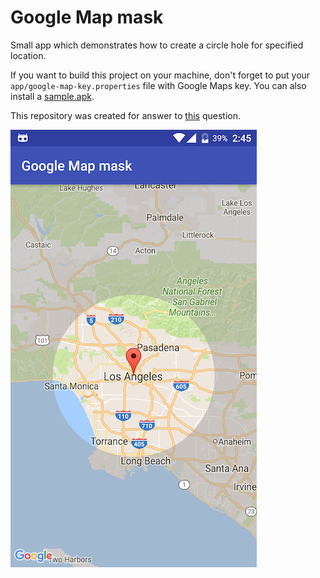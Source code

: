 # Google Map mask
Small app which demonstrates how to create a circle hole for specified location.

If you want to build this project on your machine, don't forget to put your `app/google-map-key.properties` file with Google Maps key. You can also install a [sample.apk](https://github.com/AntonyGolovin/Google-Map-mask/blob/master/app/sample.apk).

This repository was created for answer to [this](http://stackoverflow.com/questions/39124706/android-google-maps-polygon-add-circle-hole) question. 

![Screenshot](art/screenshot.png)  

